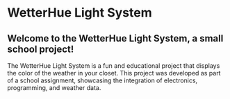 # WetterHue Light System

## Welcome to the WetterHue Light System, a small school project!

The WetterHue Light System is a fun and educational project that displays the color of the weather in your closet. This project was developed as part of a school assignment, showcasing the integration of electronics, programming, and weather data.
